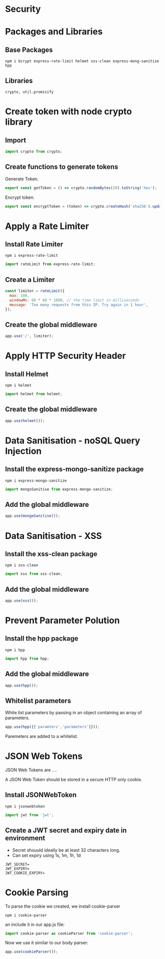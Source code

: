 # Security

# Packages and Libraries

## Base Packages

```
npm i bcrypt express-rate-limit helmet xss-clean express-mong-sanitize hpp
```

## Libraries

```
crypto, util.promisify
```

# Create token with node crypto library

## Import

```js
import crypto from crypto;
```

## Create functions to generate tokens

Generate Token.

```js
export const getToken = () => crypto.randomBytes(20).toString('hex');
```

Encrypt token.

```js
export const encryptToken = (token) => crypto.createHash('sha256').update(token).digest('hex');
```

# Apply a Rate Limiter

## Install Rate Limiter

```
npm i express-rate-limit
```

```js
import rateLimit from express-rate-limit;
```

## Create a Limiter

```js
const limiter = rateLimit({
  max: 100,
  windowMs: 60 * 60 * 1000, // the time limit in milliseconds
  message: 'Too many requests from this IP. Try again in 1 hour',
});
```

## Create the global middleware

```js
app.use('/', limiter);
```

# Apply HTTP Security Header

## Install Helmet

```
npm i helmet
```

```js
import helmet from helmet;
```

## Create the global middleware

```js
app.use(helmet());
```

# Data Sanitisation - noSQL Query Injection

## Install the express-mongo-sanitize package

```
npm i express-mongo-sanitize
```

```js
import mongoSanitise from express-mongo-sanitize;
```

## Add the global middleware

```js
app.use(mongoSanitise());
```

# Data Sanitisation - XSS

## Install the xss-clean package

```
npm i xss-clean
```

```js
import xss from xss-clean;
```

## Add the global middleware

```js
app.use(xss());
```

# Prevent Parameter Polution

## Install the hpp package

```
npm i hpp
```

```js
import hpp from hpp;
```

## Add the global middleware

```js
app.use(hpp());
```

## Whitelist parameters

White list parameters by passing in an object containing an array of parameters.

```js
app.use(hpp({['paramters','parameters']}));
```

Paremeters are added to a whitelist.

# JSON Web Tokens

JSON Web Tokens are ....

A JSON Web Token should be stored in a secure HTTP only cookie.

## Install JSONWebToken

```
npm i jsonwebtoken
```

```js
import jwt from 'jwt';
```

## Create a JWT secret and expiry date in environment

- Secret shouuld ideally be at least 32 characters long.
- Can set expiry using 1s, 1m, 1h, 1d

```
JWT_SECRET=
JWT_EXPIRY=
JWT_COOKIE_EXPIRY=
```

# Cookie Parsing

To parse the cookie we created, we install cookie-parser

```
npm i cookie-parser
```

an include it in our app.js file:

```js
import cookie-parser as cookieParser from 'cookie-parser';
```

Now we use it similar to our body parser:

```js
app.use(cookieParser());
```
